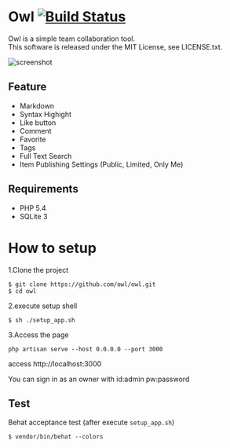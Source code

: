 # Owl [![Build Status](https://travis-ci.org/owl/owl.svg?branch=master)](https://travis-ci.org/owl/owl)

Owl is a simple team collaboration tool.  
This software is released under the MIT License, see LICENSE.txt.

![screenshot](https://raw.githubusercontent.com/wiki/fortkle/owl/images/owl_screenshot.png)

## Feature

- Markdown
- Syntax Highight
- Like button
- Comment
- Favorite
- Tags
- Full Text Search
- Item Publishing Settings (Public, Limited, Only Me)

## Requirements

- PHP 5.4
- SQLite 3

# How to setup
1.Clone the project

```
$ git clone https://github.com/owl/owl.git
$ cd owl
```

2.execute setup shell

```
$ sh ./setup_app.sh
```

3.Access the page

```
php artisan serve --host 0.0.0.0 --port 3000
```

access http://localhost:3000  

You can sign in as an owner with id:admin pw:password  

## Test
Behat acceptance test
(after execute `setup_app.sh`)

```
$ vendor/bin/behat --colors
```
